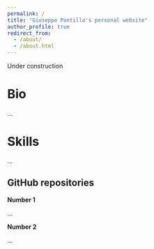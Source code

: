 ```yaml
---
permalink: /
title: "Giuseppe Pontillo's personal website"
author_profile: true
redirect_from: 
  - /about/
  - /about.html
---
```


Under construction

Bio
======
...

Skills
======
...

GitHub repositories
------
**Number 1**

...

**Number 2**

...
